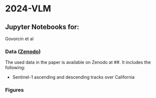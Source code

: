 # 2024-VLM

## Jupyter Notebooks for:

Govorcin et al

### Data ([Zenodo](https://zenodo.org/records/11154177))

The used data in the paper is available on Zenodo at ##. It includes the following:

+ Sentinel-1 ascending and descending tracks over California



### Figures
